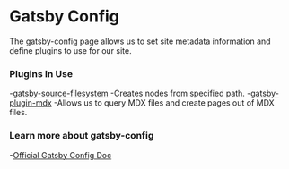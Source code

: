 # Gatsby Config

The gatsby-config page allows us to set site metadata information
and define plugins to use for our site.

### Plugins In Use

   -[gatsby-source-filesystem](https://www.gatsbyjs.org/packages/gatsby-source-filesystem/?=)
     -Creates nodes from specified path.
   -[gatsby-plugin-mdx](https://www.gatsbyjs.org/packages/gatsby-plugin-mdx/?=)
     -Allows us to query MDX files and create pages out of MDX files.

### Learn more about gatsby-config
   -[Official Gatsby Config Doc](https://www.gatsbyjs.org/docs/gatsby-config/)